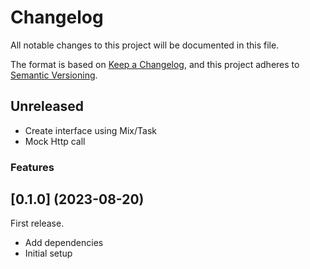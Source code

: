 # Changelog

All notable changes to this project will be documented in this file.

The format is based on [Keep a Changelog](https://keepachangelog.com/en/1.0.0/),
and this project adheres to [Semantic Versioning](https://semver.org/spec/v2.0.0.html).

## Unreleased

- Create interface using Mix/Task
- Mock Http call

### Features

## [0.1.0] (2023-08-20)

First release.

- Add dependencies
- Initial setup